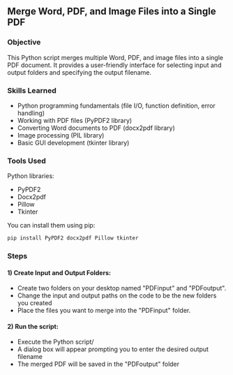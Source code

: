 ## Merge Word, PDF, and Image Files into a Single PDF


### Objective
This Python script merges multiple Word, PDF, and image files into a single PDF document. It provides a user-friendly interface for selecting input and output folders and specifying the output filename.

### Skills Learned
* Python programming fundamentals (file I/O, function definition, error handling)
* Working with PDF files (PyPDF2 library)
* Converting Word documents to PDF (docx2pdf library)
* Image processing (PIL library)
* Basic GUI development (tkinter library)

### Tools Used
Python libraries:
- PyPDF2
- Docx2pdf
- Pillow
- Tkinter

You can install them using pip:

```bash
pip install PyPDF2 docx2pdf Pillow tkinter
```
### Steps

#### 1) Create Input and Output Folders:
   - Create two folders on your desktop named "PDFinput" and "PDFoutput".
   - Change the input and output paths on the code to be the new folders you created
   - Place the files you want to merge into the "PDFinput" folder.
   

#### 2) Run the script:
   - Execute the Python script/
   - A dialog box will appear prompting you to enter the desired output filename
   - The merged PDF will be saved in the "PDFoutput" folder
   
